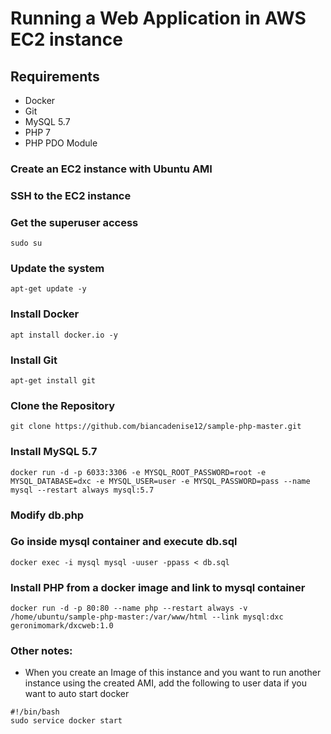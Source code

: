 # Running a Web Application in AWS EC2 instance
## Requirements
- Docker
- Git
- MySQL 5.7
- PHP 7
- PHP PDO Module
### Create an EC2 instance with Ubuntu AMI
### SSH to the EC2 instance
### Get the superuser access
`sudo su`
### Update the system
`apt-get update -y`
### Install Docker
`apt install docker.io -y`
### Install Git
`apt-get install git`
### Clone the Repository
`git clone https://github.com/biancadenise12/sample-php-master.git`
### Install MySQL 5.7
`docker run -d -p 6033:3306 -e MYSQL_ROOT_PASSWORD=root -e MYSQL_DATABASE=dxc -e MYSQL_USER=user -e MYSQL_PASSWORD=pass --name mysql --restart always mysql:5.7`
### Modify db.php
### Go inside mysql container and execute db.sql
`docker exec -i mysql mysql -uuser -ppass < db.sql`
### Install PHP from a docker image and link to mysql container
`docker run -d -p 80:80 --name php --restart always -v /home/ubuntu/sample-php-master:/var/www/html --link mysql:dxc geronimomark/dxcweb:1.0`
### Other notes:
- When you create an Image of this instance and you want to run another instance using the created AMI, add the following to user data if you want to auto start docker
```
#!/bin/bash
sudo service docker start
```
